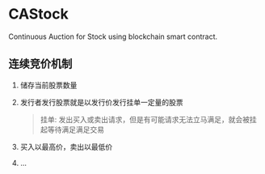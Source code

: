 # CAStock
Continuous Auction for Stock using blockchain smart contract.

## 连续竞价机制

1. 储存当前股票数量

2. 发行者发行股票就是以发行价发行挂单一定量的股票
    > 挂单: 发出买入或卖出请求，但是有可能请求无法立马满足，就会被挂起等待满足满足交易

3. 买入以最高价，卖出以最低价

4. ...

